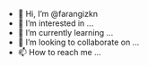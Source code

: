 - 👋 Hi, I’m @farangizkn
- 👀 I’m interested in ...
- 🌱 I’m currently learning ...
- 💞️ I’m looking to collaborate on ...
- 📫 How to reach me ...

<!---
farangizkn/farangizkn is a ✨ special ✨ repository because its `README.md` (this file) appears on your GitHub profile.
You can click the Preview link to take a look at your changes.
--->
